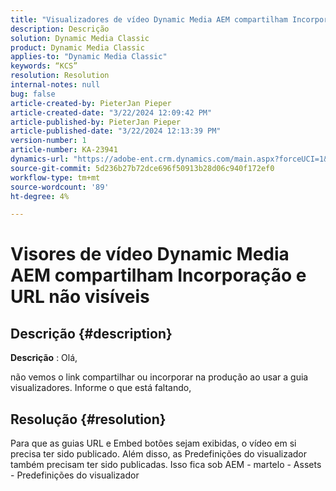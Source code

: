 ```yaml
---
title: "Visualizadores de vídeo Dynamic Media AEM compartilham Incorporação e Url não visíveis"
description: Descrição
solution: Dynamic Media Classic
product: Dynamic Media Classic
applies-to: "Dynamic Media Classic"
keywords: “KCS”
resolution: Resolution
internal-notes: null
bug: false
article-created-by: PieterJan Pieper
article-created-date: "3/22/2024 12:09:42 PM"
article-published-by: PieterJan Pieper
article-published-date: "3/22/2024 12:13:39 PM"
version-number: 1
article-number: KA-23941
dynamics-url: "https://adobe-ent.crm.dynamics.com/main.aspx?forceUCI=1&pagetype=entityrecord&etn=knowledgearticle&id=c851a20d-45e8-ee11-904d-6045bd006295"
source-git-commit: 5d236b27b72dce696f50913b28d06c940f172ef0
workflow-type: tm+mt
source-wordcount: '89'
ht-degree: 4%

---
```


# Visores de vídeo Dynamic Media AEM compartilham Incorporação e URL não visíveis

## Descrição {#description}


<b>Descrição</b> : Olá,

não vemos o link compartilhar ou incorporar na produção ao usar a guia visualizadores. Informe o que está faltando,


## Resolução {#resolution}


Para que as guias URL e Embed botões sejam exibidas, o vídeo em si precisa ter sido publicado. Além disso, as Predefinições do visualizador também precisam ter sido publicadas. Isso fica sob AEM - martelo - Assets - Predefinições do visualizador
